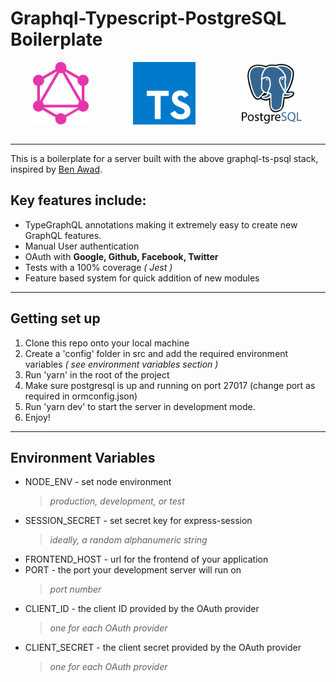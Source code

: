 # Graphql-Typescript-PostgreSQL Boilerplate

<center style="display:flex; justify-content:space-around; flex-flow: row nowrap" >
  <img 
    src="./assets/images/GraphQL_Logo.svg" 
    alt="GraphQL Icon" 
    height=100
  />
  <img 
    src="./assets/images/TypeScript_Logo.svg" 
    alt="TypeScript Icon" 
    height=100
  />
  <img 
    src="./assets/images/PostgreSQL_Logo.svg" 
    alt="PostgreSQL Icon" 
    height=100
  />
</center>
<br>

---

This is a boilerplate for a server built with the above
graphql-ts-psql stack, inspired by [Ben Awad](https://www.youtube.com/channel/UC-8QAzbLcRglXeN_MY9blyw "Ben's YouTube Channel").

## Key features include:

- TypeGraphQL annotations making it extremely easy to create
  new GraphQL features.
- Manual User authentication
- OAuth with **Google, Github, Facebook, Twitter**
- Tests with a 100% coverage _( Jest )_
- Feature based system for quick addition of new modules

---

## Getting set up

1. Clone this repo onto your local machine
2. Create a 'config' folder in src and add the required
   environment variables _( see environment variables section )_
3. Run 'yarn' in the root of the project
4. Make sure postgresql is up and running on port 27017 (change
   port as required in ormconfig.json)
5. Run 'yarn dev' to start the server in development mode.
6. Enjoy!

---

## Environment Variables

- NODE_ENV - set node environment
  > _production, development, or test_
- SESSION_SECRET - set secret key for express-session
  > _ideally, a random alphanumeric string_
- FRONTEND_HOST - url for the frontend of your application
- PORT - the port your development server will run on
  > _port number_
- CLIENT_ID - the client ID provided by the OAuth provider
  > _one for each OAuth provider_
- CLIENT_SECRET - the client secret provided by the OAuth
  provider
  > _one for each OAuth provider_
